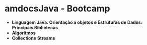 # amdocsJava - Bootcamp
- **Linguagem Java. Orientação a objetos e Estruturas de Dados. Principais Bibliotecas**
- **Algoritmos**
- **Collections** **Streams**
  
